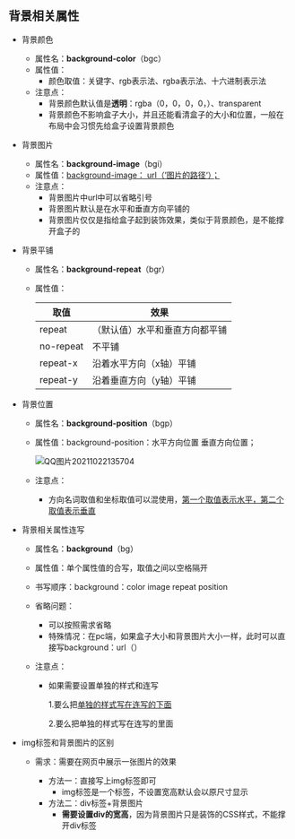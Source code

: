 ## 背景相关属性

- 背景颜色

  - 属性名：**background-color**（bgc）
  - 属性值：
    - 颜色取值：关键字、rgb表示法、rgba表示法、十六进制表示法
  - 注意点：
    - 背景颜色默认值是**透明**：rgba（0，0，0，0，）、transparent
    - 背景颜色不影响盒子大小，并且还能看清盒子的大小和位置，一般在布局中会习惯先给盒子设置背景颜色

- 背景图片

  - 属性名：**background-image**（bgi）
  - 属性值：<u>background-image： url（’图片的路径‘）；</u>
  - 注意点：
    - 背景图片中url中可以省略引号
    - 背景图片默认是在水平和垂直方向平铺的
    - 背景图片仅仅是指给盒子起到装饰效果，类似于背景颜色，是不能撑开盒子的

- 背景平铺

  - 属性名：**background-repeat**（bgr）

  - 属性值：

    | 取值      | 效果                           |
    | --------- | ------------------------------ |
    | repeat    | （默认值）水平和垂直方向都平铺 |
    | no-repeat | 不平铺                         |
    | repeat-x  | 沿着水平方向（x轴）平铺        |
    | repeat-y  | 沿着垂直方向（y轴）平铺        |

    

- 背景位置

  - 属性名：**background-position**（bgp）

  - 属性值：background-position：水平方向位置 垂直方向位置；

    ![QQ图片20211022135704](C:\Users\ZZY\Desktop\study\markdown插图\QQ图片20211022135704.png)

  - 注意点：

    - 方向名词取值和坐标取值可以混使用，<u>第一个取值表示水平，第二个取值表示垂直</u>

- 背景相关属性连写

  - 属性名：**background**（bg）

  - 属性值：单个属性值的合写，取值之间以空格隔开

  - 书写顺序：background：color image repeat position

  - 省略问题：

    - 可以按照需求省略
    - 特殊情况：在pc端，如果盒子大小和背景图片大小一样，此时可以直接写background：url（）

  - 注意点：

    - 如果需要设置单独的样式和连写

      1.要么把<u>单独的样式写在连写的下面</u>

      2.要么把单独的样式写在连写的里面

- img标签和背景图片的区别

  - 需求：需要在网页中展示一张图片的效果

    - 方法一：直接写上img标签即可
      - img标签是一个标签，不设置宽高默认会以原尺寸显示
    - 方法二：div标签+背景图片
      - **需要设置div的宽高**，因为背景图片只是装饰的CSS样式，不能撑开div标签

    